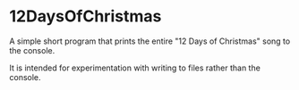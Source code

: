 # 12DaysOfChristmas

A simple short program that prints the entire "12 Days of Christmas" song to the console.

It is intended for experimentation with writing to files rather than the console.
